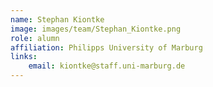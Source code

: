 ```yaml
---
name: Stephan Kiontke
image: images/team/Stephan_Kiontke.png
role: alumn
affiliation: Philipps University of Marburg
links:
    email: kiontke@staff.uni-marburg.de
---
```


